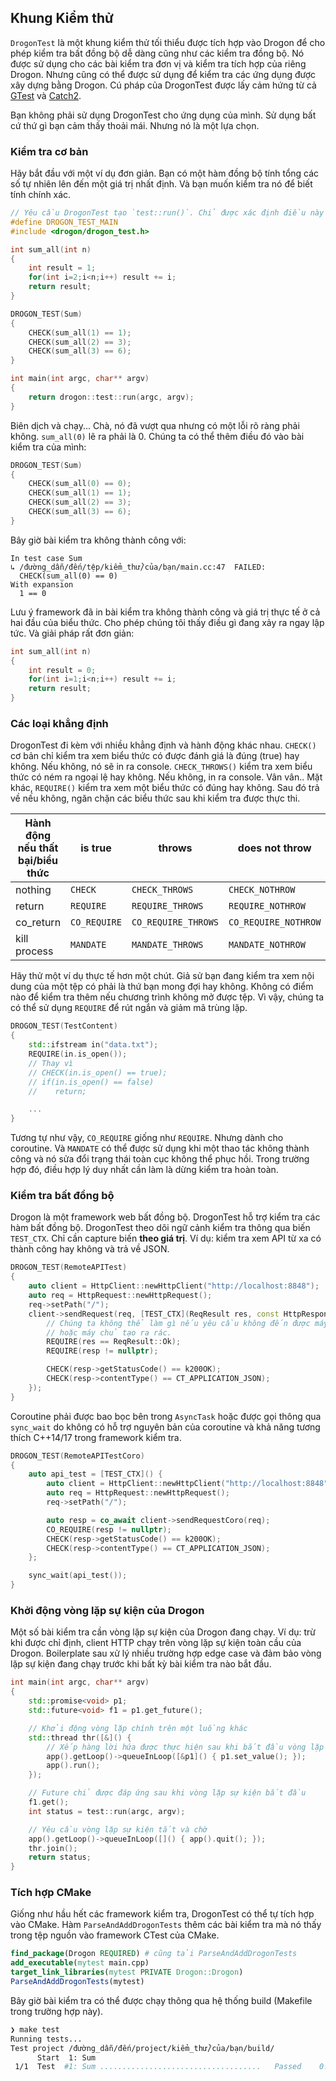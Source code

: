## Khung Kiểm thử

`DrogonTest` là một khung kiểm thử tối thiểu được tích hợp vào Drogon để cho phép kiểm tra bất đồng bộ dễ dàng cũng như các kiểm tra đồng bộ. Nó được sử dụng cho các bài kiểm tra đơn vị và kiểm tra tích hợp của riêng Drogon. Nhưng cũng có thể được sử dụng để kiểm tra các ứng dụng được xây dựng bằng Drogon. Cú pháp của DrogonTest được lấy cảm hứng từ cả [GTest](https://github.com/google/googletest) và [Catch2](https://github.com/catchorg/Catch2).

Bạn không phải sử dụng DrogonTest cho ứng dụng của mình. Sử dụng bất cứ thứ gì bạn cảm thấy thoải mái. Nhưng nó là một lựa chọn.

### Kiểm tra cơ bản

Hãy bắt đầu với một ví dụ đơn giản. Bạn có một hàm đồng bộ tính tổng các số tự nhiên lên đến một giá trị nhất định. Và bạn muốn kiểm tra nó để biết tính chính xác.

```c++
// Yêu cầu DrogonTest tạo `test::run()`. Chỉ được xác định điều này trong tệp chính
#define DROGON_TEST_MAIN
#include <drogon/drogon_test.h>

int sum_all(int n)
{
    int result = 1;
    for(int i=2;i<n;i++) result += i;
    return result;
}

DROGON_TEST(Sum)
{
    CHECK(sum_all(1) == 1);
    CHECK(sum_all(2) == 3);
    CHECK(sum_all(3) == 6);
}

int main(int argc, char** argv)
{
    return drogon::test::run(argc, argv);
}
```

Biên dịch và chạy... Chà, nó đã vượt qua nhưng có một lỗi rõ ràng phải không. `sum_all(0)` lẽ ra phải là 0. Chúng ta có thể thêm điều đó vào bài kiểm tra của mình:

```c++
DROGON_TEST(Sum)
{
    CHECK(sum_all(0) == 0);
    CHECK(sum_all(1) == 1);
    CHECK(sum_all(2) == 3);
    CHECK(sum_all(3) == 6);
}
```

Bây giờ bài kiểm tra không thành công với:

```
In test case Sum
↳ /đường_dẫn/đến/tệp/kiểm_thử/của/bạn/main.cc:47  FAILED:
  CHECK(sum_all(0) == 0)
With expansion
  1 == 0
```

Lưu ý framework đã in bài kiểm tra không thành công và giá trị thực tế ở cả hai đầu của biểu thức. Cho phép chúng tôi thấy điều gì đang xảy ra ngay lập tức. Và giải pháp rất đơn giản:

```c++
int sum_all(int n)
{
    int result = 0;
    for(int i=1;i<n;i++) result += i;
    return result;
}
```

### Các loại khẳng định

DrogonTest đi kèm với nhiều khẳng định và hành động khác nhau. `CHECK()` cơ bản chỉ kiểm tra xem biểu thức có được đánh giá là đúng (true) hay không. Nếu không, nó sẽ in ra console. `CHECK_THROWS()` kiểm tra xem biểu thức có ném ra ngoại lệ hay không. Nếu không, in ra console. Vân vân.. Mặt khác, `REQUIRE()` kiểm tra xem một biểu thức có đúng hay không. Sau đó trả về nếu không, ngăn chặn các biểu thức sau khi kiểm tra được thực thi.

| Hành động nếu thất bại/biểu thức | is true    | throws            | does not throw     | throws certain type  |
| ------------------------- | ---------- | ----------------- | ------------------ | -------------------- |
| nothing                   | `CHECK`      | `CHECK_THROWS`      | `CHECK_NOTHROW`      | `CHECK_THROWS_AS`      |
| return                    | `REQUIRE`    | `REQUIRE_THROWS`    | `REQUIRE_NOTHROW`    | `REQUIRE_THROWS_AS`    |
| co_return                 | `CO_REQUIRE` | `CO_REQUIRE_THROWS` | `CO_REQUIRE_NOTHROW` | `CO_REQUIRE_THROWS_AS` |
| kill process              | `MANDATE`    | `MANDATE_THROWS`    | `MANDATE_NOTHROW`    | `MANDATE_THROWS_AS`    |

Hãy thử một ví dụ thực tế hơn một chút. Giả sử bạn đang kiểm tra xem nội dung của một tệp có phải là thứ bạn mong đợi hay không. Không có điểm nào để kiểm tra thêm nếu chương trình không mở được tệp. Vì vậy, chúng ta có thể sử dụng `REQUIRE` để rút ngắn và giảm mã trùng lặp.

```c++
DROGON_TEST(TestContent)
{
    std::ifstream in("data.txt");
    REQUIRE(in.is_open());
    // Thay vì
    // CHECK(in.is_open() == true);
    // if(in.is_open() == false)
    //    return;

    ...
}
```

Tương tự như vậy, `CO_REQUIRE` giống như `REQUIRE`. Nhưng dành cho coroutine. Và `MANDATE` có thể được sử dụng khi một thao tác không thành công và nó sửa đổi trạng thái toàn cục không thể phục hồi. Trong trường hợp đó, điều hợp lý duy nhất cần làm là dừng kiểm tra hoàn toàn.

### Kiểm tra bất đồng bộ

Drogon là một framework web bất đồng bộ. DrogonTest hỗ trợ kiểm tra các hàm bất đồng bộ. DrogonTest theo dõi ngữ cảnh kiểm tra thông qua biến `TEST_CTX`. Chỉ cần capture biến **theo giá trị**. Ví dụ: kiểm tra xem API từ xa có thành công hay không và trả về JSON.

```c++
DROGON_TEST(RemoteAPITest)
{
    auto client = HttpClient::newHttpClient("http://localhost:8848");
    auto req = HttpRequest::newHttpRequest();
    req->setPath("/");
    client->sendRequest(req, [TEST_CTX](ReqResult res, const HttpResponsePtr& resp) {
        // Chúng ta không thể làm gì nếu yêu cầu không đến được máy chủ
        // hoặc máy chủ tạo ra rác.
        REQUIRE(res == ReqResult::Ok);
        REQUIRE(resp != nullptr);

        CHECK(resp->getStatusCode() == k200OK);
        CHECK(resp->contentType() == CT_APPLICATION_JSON);
    });
}
```

Coroutine phải được bao bọc bên trong `AsyncTask` hoặc được gọi thông qua `sync_wait` do không có hỗ trợ nguyên bản của coroutine và khả năng tương thích C++14/17 trong framework kiểm tra.

```c++
DROGON_TEST(RemoteAPITestCoro)
{
    auto api_test = [TEST_CTX]() {
        auto client = HttpClient::newHttpClient("http://localhost:8848");
        auto req = HttpRequest::newHttpRequest();
        req->setPath("/");

        auto resp = co_await client->sendRequestCoro(req);
        CO_REQUIRE(resp != nullptr);
        CHECK(resp->getStatusCode() == k200OK);
        CHECK(resp->contentType() == CT_APPLICATION_JSON);
    };

    sync_wait(api_test());
}
```

### Khởi động vòng lặp sự kiện của Drogon

Một số bài kiểm tra cần vòng lặp sự kiện của Drogon đang chạy. Ví dụ: trừ khi được chỉ định, client HTTP chạy trên vòng lặp sự kiện toàn cầu của Drogon. Boilerplate sau xử lý nhiều trường hợp edge case và đảm bảo vòng lặp sự kiện đang chạy trước khi bất kỳ bài kiểm tra nào bắt đầu.

```c++
int main(int argc, char** argv)
{
    std::promise<void> p1;
    std::future<void> f1 = p1.get_future();

    // Khởi động vòng lặp chính trên một luồng khác
    std::thread thr([&]() {
        // Xếp hàng lời hứa được thực hiện sau khi bắt đầu vòng lặp
        app().getLoop()->queueInLoop([&p1]() { p1.set_value(); });
        app().run();
    });

    // Future chỉ được đáp ứng sau khi vòng lặp sự kiện bắt đầu
    f1.get();
    int status = test::run(argc, argv);

    // Yêu cầu vòng lặp sự kiện tắt và chờ
    app().getLoop()->queueInLoop([]() { app().quit(); });
    thr.join();
    return status;
}
```

### Tích hợp CMake

Giống như hầu hết các framework kiểm tra, DrogonTest có thể tự tích hợp vào CMake. Hàm `ParseAndAddDrogonTests` thêm các bài kiểm tra mà nó thấy trong tệp nguồn vào framework CTest của CMake.

```cmake
find_package(Drogon REQUIRED) # cũng tải ParseAndAddDrogonTests
add_executable(mytest main.cpp)
target_link_libraries(mytest PRIVATE Drogon::Drogon)
ParseAndAddDrogonTests(mytest)
```

Bây giờ bài kiểm tra có thể được chạy thông qua hệ thống build (Makefile trong trường hợp này).

```bash
❯ make test
Running tests...
Test project /đường_dẫn/đến/project/kiểm_thử/của/bạn/build/
      Start  1: Sum
 1/1  Test  #1: Sum ....................................   Passed    0.00 sec
```

